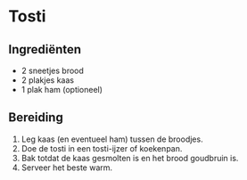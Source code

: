 # Tosti

## Ingrediënten
- 2 sneetjes brood
- 2 plakjes kaas
- 1 plak ham (optioneel)

## Bereiding
1. Leg kaas (en eventueel ham) tussen de broodjes.
2. Doe de tosti in een tosti-ijzer of koekenpan.
3. Bak totdat de kaas gesmolten is en het brood goudbruin is.
4. Serveer het beste warm.